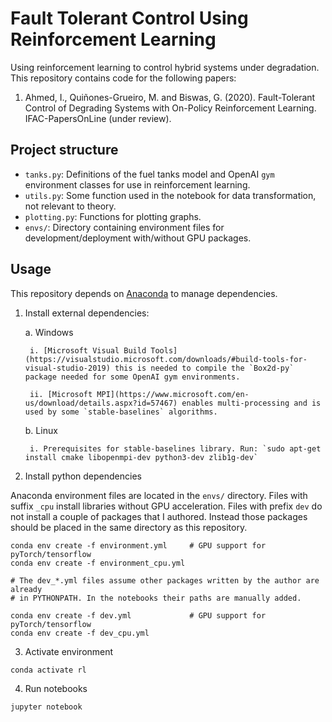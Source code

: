 # Fault Tolerant Control Using Reinforcement Learning

Using reinforcement learning to control hybrid systems under degradation. This repository contains code for the following papers:

1. Ahmed, I., Quiñones-Grueiro, M. and Biswas, G. (2020). Fault-Tolerant Control of Degrading Systems with On-Policy Reinforcement Learning. IFAC-PapersOnLine (under review).

## Project structure

* `tanks.py`: Definitions of the fuel tanks model and OpenAI `gym` environment classes for use in reinforcement learning.
* `utils.py`: Some function used in the notebook for data transformation, not relevant to theory.
* `plotting.py`: Functions for plotting graphs.
* `envs/`: Directory containing environment files for development/deployment with/without GPU packages.

## Usage

This repository depends on [Anaconda](https://docs.conda.io/en/latest/miniconda.html) to manage dependencies.

1. Install external dependencies:

    a. Windows

        i. [Microsoft Visual Build Tools](https://visualstudio.microsoft.com/downloads/#build-tools-for-visual-studio-2019) this is needed to compile the `Box2d-py` package needed for some OpenAI gym environments.

        ii. [Microsoft MPI](https://www.microsoft.com/en-us/download/details.aspx?id=57467) enables multi-processing and is used by some `stable-baselines` algorithms.

    b. Linux
    
        i. Prerequisites for stable-baselines library. Run: `sudo apt-get install cmake libopenmpi-dev python3-dev zlib1g-dev`

2. Install python dependencies

Anaconda environment files are located in the `envs/` directory. Files with suffix `_cpu` install libraries without GPU acceleration. Files with prefix `dev` do not install a couple of packages that I authored. Instead those packages should be placed in the same directory as this repository.

```
conda env create -f environment.yml     # GPU support for pyTorch/tensorflow
conda env create -f environment_cpu.yml 

# The dev_*.yml files assume other packages written by the author are already
# in PYTHONPATH. In the notebooks their paths are manually added.

conda env create -f dev.yml             # GPU support for pyTorch/tensorflow
conda env create -f dev_cpu.yml
```

3. Activate environment

```
conda activate rl
```

4. Run notebooks

```
jupyter notebook
```